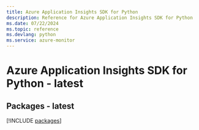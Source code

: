 ```yaml
---
title: Azure Application Insights SDK for Python
description: Reference for Azure Application Insights SDK for Python
ms.date: 07/22/2024
ms.topic: reference
ms.devlang: python
ms.service: azure-monitor
---
```

# Azure Application Insights SDK for Python - latest
## Packages - latest
[!INCLUDE [packages](application-insights-index.md)]